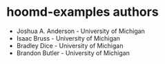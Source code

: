 # hoomd-examples authors

* Joshua A. Anderson - University of Michigan
* Isaac Bruss - University of Michigan
* Bradley Dice - University of Michigan
* Brandon Butler - University of Michigan
